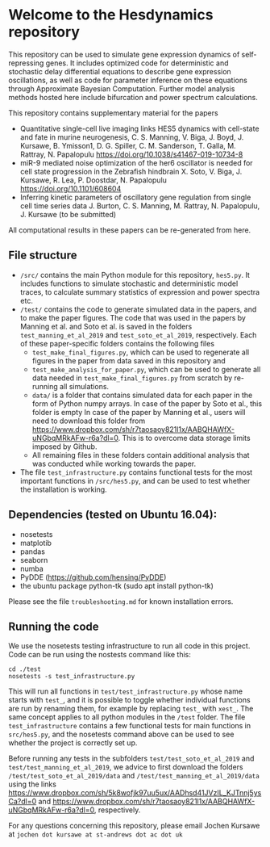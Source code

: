 # Welcome to the Hesdynamics repository

This repository can be used to simulate gene expression dynamics of self-repressing genes. It includes optimized code for deterministic and stochastic delay differential equations to describe gene expression oscillations, as well as code for parameter inference on these equations through Approximate Bayesian Computation. Further model analysis methods hosted here include bifurcation and power spectrum calculations.

This repository contains supplementary material for the papers
* Quantitative single-cell live imaging links HES5 dynamics with cell-state and fate in murine neurogenesis, 
  C. S. Manning, V. Biga, J. Boyd, J. Kursawe, B. Ymisson1, D. G. Spiller, C. M. Sanderson, T. Galla, M. Rattray, N. Papalopulu
  <https://doi.org/10.1038/s41467-019-10734-8>
* miR-9 mediated noise optimization of the her6 oscillator is needed for cell state progression in the Zebrafish hindbrain
  X. Soto, V. Biga, J. Kursawe, R. Lea, P. Doostdar, N. Papalopulu
  <https://doi.org/10.1101/608604>
* Inferring kinetic parameters of oscillatory gene regulation from single cell time series data
  J. Burton, C. S. Manning, M. Rattray, N. Papalopulu, J. Kursawe
  (to be submitted)
 
All computational results in these papers can be re-generated from here.

## File structure

- `/src/` contains the main Python module for this repository, `hes5.py`. It includes functions to simulate stochastic and deterministic model traces, to calculate summary statistics of expression and power spectra etc.
- `/test/` contains the code to generate simulated data in the papers, and to make the paper figures. The code that was used in the papers by Manning et al. and Soto et al. is saved in the folders `test_manning_et_al_2019` and `test_soto_et_al_2019`, respectively. Each of these paper-specific folders contains the following files
    - `test_make_final_figures.py`, which can be used to regenerate all figures in the paper from data saved in this repository and 
    - `test_make_analysis_for_paper.py`, which can be used to generate all data needed in `test_make_final_figures.py` from scratch by re-running all simulations.
    - `data/` is a folder that contains simulated data for each paper in the form of Python numpy arrays. In case of the paper by Soto et al., this folder is empty
     In case of the paper by Manning et al., users will need to download this folder from
     <https://www.dropbox.com/sh/r7taosaoy821l1x/AABQHAWfX-uNGbqMRkAFw-r6a?dl=0>.
     This is to overcome data storage limits imposed by Github.
    - All remaining files in these folders contain additional analysis that was conducted while working towards the paper.
- The file `test_infrastructure.py` contains functional tests for the most important functions in `/src/hes5.py`, and can be used to test whether the installation is working.

## Dependencies (tested on Ubuntu 16.04):

- nosetests
- matplotib
- pandas
- seaborn
- numba
- PyDDE (https://github.com/hensing/PyDDE) 
- the ubuntu package python-tk (sudo apt install python-tk)

Please see the file `troubleshooting.md` for known installation errors.

## Running the code

We use the nosetests testing infrastructure to run all code in this project. Code can be run using the nostests command like this:

~~~
cd ./test
nosetests -s test_infrastructure.py
~~~

This will run all functions in `test/test_infrastructure.py` whose name starts with `test_`, and it is possible to toggle whether individual functions are run by renaming them, for example by replacing `test_` with `xest_`. The same concept applies to all python modules in the `/test` folder. The file `test_infrastructure` contains a few functional tests for main functions in `src/hes5.py`, and the nosetests command above can be used to see whether the project is correctly set up.

Before running any tests in the subfolders `test/test_soto_et_al_2019` and `test/test_manning_et_al_2019`, we advice to first download the folders `/test/test_soto_et_al_2019/data` and `/test/test_manning_et_al_2019/data` using the links
<https://www.dropbox.com/sh/5k8wofjk97uu5ux/AADhsd41JVzIL_KJTnnj5ysCa?dl=0> and
<https://www.dropbox.com/sh/r7taosaoy821l1x/AABQHAWfX-uNGbqMRkAFw-r6a?dl=0>, respectively.


For any questions concerning this repository, please email Jochen Kursawe at `jochen dot kursawe at st-andrews dot ac dot uk`


